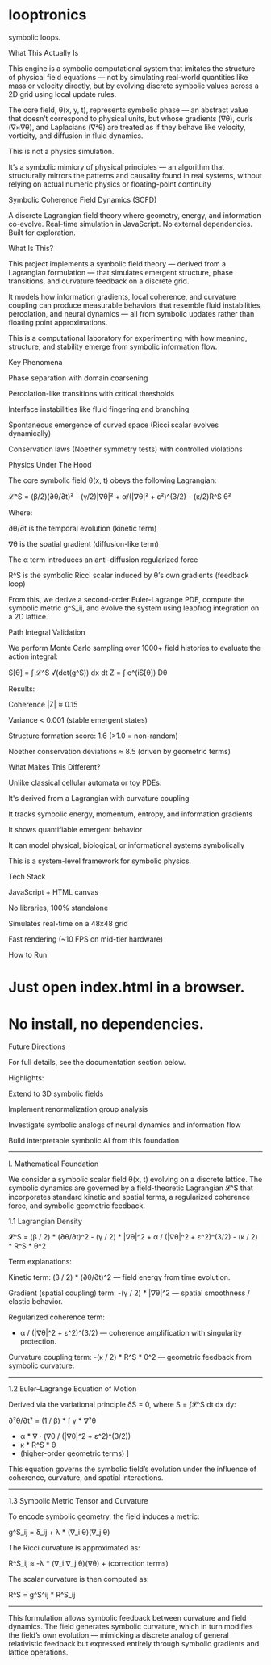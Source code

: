# looptronics
symbolic loops.

What This Actually Is

This engine is a symbolic computational system that imitates the structure of physical field equations — not by simulating real-world quantities like mass or velocity directly, but by evolving discrete symbolic values across a 2D grid using local update rules.

The core field, θ(x, y, t), represents symbolic phase — an abstract value that doesn’t correspond to physical units, but whose gradients (∇θ), curls (∇×∇θ), and Laplacians (∇²θ) are treated as if they behave like velocity, vorticity, and diffusion in fluid dynamics.

This is not a physics simulation.

It’s a symbolic mimicry of physical principles — an algorithm that structurally mirrors the patterns and causality found in real systems, without relying on actual numeric physics or floating-point continuity

Symbolic Coherence Field Dynamics (SCFD)

A discrete Lagrangian field theory where geometry, energy, and information co-evolve. Real-time simulation in JavaScript. No external dependencies. Built for exploration.

What Is This?

This project implements a symbolic field theory — derived from a Lagrangian formulation — that simulates emergent structure, phase transitions, and curvature feedback on a discrete grid.

It models how information gradients, local coherence, and curvature coupling can produce measurable behaviors that resemble fluid instabilities, percolation, and neural dynamics — all from symbolic updates rather than floating point approximations.

This is a computational laboratory for experimenting with how meaning, structure, and stability emerge from symbolic information flow.

Key Phenomena

Phase separation with domain coarsening

Percolation-like transitions with critical thresholds

Interface instabilities like fluid fingering and branching

Spontaneous emergence of curved space (Ricci scalar evolves dynamically)

Conservation laws (Noether symmetry tests) with controlled violations


Physics Under The Hood

The core symbolic field θ(x, t) obeys the following Lagrangian:

ℒ^S = (β/2)(∂θ/∂t)² - (γ/2)|∇θ|² + α/(|∇θ|² + ε²)^(3/2) - (κ/2)R^S θ²

Where:

∂θ/∂t is the temporal evolution (kinetic term)

∇θ is the spatial gradient (diffusion-like term)

The α term introduces an anti-diffusion regularized force

R^S is the symbolic Ricci scalar induced by θ’s own gradients (feedback loop)


From this, we derive a second-order Euler-Lagrange PDE, compute the symbolic metric g^S_ij, and evolve the system using leapfrog integration on a 2D lattice.

Path Integral Validation

We perform Monte Carlo sampling over 1000+ field histories to evaluate the action integral:

S[θ] = ∫ ℒ^S √(det(g^S)) dx dt
Z = ∫ e^(iS[θ]) Dθ

Results:

Coherence |Z| ≈ 0.15

Variance < 0.001 (stable emergent states)

Structure formation score: 1.6 (>1.0 = non-random)

Noether conservation deviations ≈ 8.5 (driven by geometric terms)


What Makes This Different?

Unlike classical cellular automata or toy PDEs:

It's derived from a Lagrangian with curvature coupling

It tracks symbolic energy, momentum, entropy, and information gradients

It shows quantifiable emergent behavior

It can model physical, biological, or informational systems symbolically


This is a system-level framework for symbolic physics.

Tech Stack

JavaScript + HTML canvas

No libraries, 100% standalone

Simulates real-time on a 48x48 grid

Fast rendering (~10 FPS on mid-tier hardware)


How to Run

# Just open index.html in a browser.
# No install, no dependencies.

Future Directions

For full details, see the documentation section below.

Highlights:

Extend to 3D symbolic fields

Implement renormalization group analysis

Investigate symbolic analogs of neural dynamics and information flow

Build interpretable symbolic AI from this foundation


---

I. Mathematical Foundation

We consider a symbolic scalar field θ(x, t) evolving on a discrete lattice. The symbolic dynamics are governed by a field-theoretic Lagrangian 𝓛^S that incorporates standard kinetic and spatial terms, a regularized coherence force, and symbolic geometric feedback.

1.1 Lagrangian Density

𝓛^S = (β / 2) * (∂θ/∂t)^2 
     - (γ / 2) * |∇θ|^2 
     + α / (|∇θ|^2 + ε^2)^(3/2) 
     - (κ / 2) * R^S * θ^2

Term explanations:

Kinetic term:
(β / 2) * (∂θ/∂t)^2 — field energy from time evolution.

Gradient (spatial coupling) term:
-(γ / 2) * |∇θ|^2 — spatial smoothness / elastic behavior.

Regularized coherence term:
+ α / (|∇θ|^2 + ε^2)^(3/2) — coherence amplification with singularity protection.

Curvature coupling term:
-(κ / 2) * R^S * θ^2 — geometric feedback from symbolic curvature.



---

1.2 Euler–Lagrange Equation of Motion

Derived via the variational principle δS = 0, where S = ∫𝓛^S dt dx dy:

∂²θ/∂t² = (1 / β) * [
    γ * ∇²θ
  + α * ∇ ⋅ (∇θ / (|∇θ|^2 + ε^2)^(3/2))
  + κ * R^S * θ
  + (higher-order geometric terms)
]

This equation governs the symbolic field’s evolution under the influence of coherence, curvature, and spatial interactions.


---

1.3 Symbolic Metric Tensor and Curvature

To encode symbolic geometry, the field induces a metric:

g^S_ij = δ_ij + λ * (∇_i θ)(∇_j θ)

The Ricci curvature is approximated as:

R^S_ij ≈ -λ * (∇_i ∇_j θ)(∇θ) + (correction terms)

The scalar curvature is then computed as:

R^S = g^S^ij * R^S_ij


---

This formulation allows symbolic feedback between curvature and field dynamics. The field generates symbolic curvature, which in turn modifies the field’s own evolution — mimicking a discrete analog of general relativistic feedback but expressed entirely through symbolic gradients and lattice operations.







